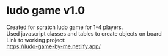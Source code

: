 # ludo game v1.0
Created for scratch ludo game for 1-4 players. <br />
Used javascript classes and tables to create objects on board <br />
Link to working project: <br />
https://ludo-game-by-me.netlify.app/
